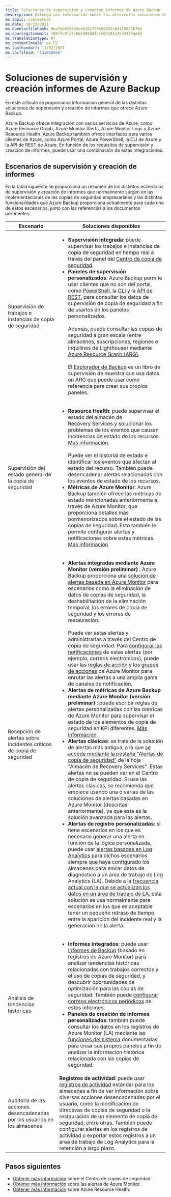 ```yaml
---
title: Soluciones de supervisión y creación informes de Azure Backup
description: Obtenga más información sobre las diferentes soluciones de supervisión y creación de informes que proporciona Azure Backup.
ms.topic: conceptual
ms.date: 10/23/2021
ms.openlocfilehash: 9ea7db6253d4ceb281755595922c04119052b70e
ms.sourcegitcommit: 106f5c9fa5c6d3498dd1cfe63181a7ed4125ae6d
ms.translationtype: HT
ms.contentlocale: es-ES
ms.lasthandoff: 11/02/2021
ms.locfileid: "131020566"
---
```

# <a name="monitoring-and-reporting-solutions-for-azure-backup"></a>Soluciones de supervisión y creación informes de Azure Backup

En este artículo se proporciona información general de las distintas soluciones de supervisión y creación de informes que ofrece Azure Backup.

Azure Backup ofrece integración con varios servicios de Azure, como Azure Resource Graph, Azure Monitor Alerts, Azure Monitor Logs y Azure Resource Health. Azure Backup también ofrece interfaces para varios clientes de Azure, como Azure Portal, Azure PowerShell, la CLI de Azure y la API de REST de Azure. En función de los requisitos de supervisión y creación de informes, puede usar una combinación de estas integraciones.

## <a name="monitoring-and-reporting-scenarios"></a>Escenarios de supervisión y creación de informes

En la tabla siguiente se proporciona un resumen de los distintos escenarios de supervisión y creación de informes que normalmente surgen en las implementaciones de las copias de seguridad empresariales y las distintas funcionalidades que Azure Backup proporciona actualmente para cada uno de estos escenarios, junto con las referencias a los documentos pertinentes.

| Escenario | Soluciones disponibles |
| --- | --- |
| Supervisión de trabajos e instancias de copia de seguridad | <ul><li>**Supervisión integrada**: puede supervisar los trabajos e instancias de copia de seguridad en tiempo real a través del panel del [Centro de copia de seguridad](/azure/backup/backup-center-overview).</li><li>**Paneles de supervisión personalizados**: Azure Backup permite usar clientes que no son del portal, como [PowerShell](/azure/backup/backup-azure-vms-automation), la [CLI](/azure/backup/create-manage-azure-services-using-azure-command-line-interface) y la [API de REST](/azure/backup/backup-azure-arm-userestapi-managejobs), para consultar los datos de supervisión de copia de seguridad a fin de usarlos en los paneles personalizados.  <br><br>  Además, puede consultar las copias de seguridad a gran escala (entre almacenes, suscripciones, regiones e inquilinos de Lighthouse) mediante [Azure Resource Graph (ARG)](/azure/backup/query-backups-using-azure-resource-graph).    <br><br>    El [Explorador de Backup](/azure/backup/monitor-azure-backup-with-backup-explorer) es un libro de supervisión de muestra que usa datos en ARG que puede usar como referencia para crear sus propios paneles. </li></ul> |
| Supervisión del estado general de la copia de seguridad      |   <ul><li>**Resource Health**: puede supervisar el estado del almacén de Recovery Services y solucionar los problemas de los eventos que causan incidencias de estado de los recursos. [Más información](/azure/service-health/resource-health-overview).   <br><br>   Puede ver el historial de estado e identificar los eventos que afectan al estado del recurso. También puede desencadenar alertas relacionadas con los eventos de estado de los recursos.  </li><li>**Métricas de Azure Monitor**: Azure Backup también ofrece las métricas de estado mencionadas anteriormente a través de Azure Monitor, que proporciona detalles más pormenorizados sobre el estado de las copias de seguridad. Esto también le permite configurar alertas y notificaciones sobre estas métricas. [Más información](/azure/backup/metrics-overview)</li></ul>  |
| Recepción de alertas sobre incidentes críticos de copia de seguridad     |  <ul><li>**Alertas integradas mediante Azure Monitor (versión preliminar)** : Azure Backup proporciona una [solución de alertas basada en Azure Monitor](/azure/backup/backup-azure-monitoring-built-in-monitor#azure-monitor-alerts-for-azure-backup-preview) para escenarios como la eliminación de datos de copias de seguridad, la deshabilitación de la eliminación temporal, los errores de copia de seguridad y los errores de restauración.    <br><br>  Puede ver estas alertas y administrarlas a través del Centro de copia de seguridad. Para [configurar las notificaciones](/azure/backup/backup-azure-monitoring-built-in-monitor#configuring-notifications-for-alerts) de estas alertas (por ejemplo, correos electrónicos), puede usar las [reglas de acción](/azure/azure-monitor/alerts/alerts-action-rules?tabs=portal) y los [grupos de acciones](/azure/azure-monitor/alerts/action-groups) de Azure Monitor para enrutar las alertas a una amplia gama de canales de notificación.  </li> <li> **Alertas de métricas de Azure Backup mediante Azure Monitor (versión preliminar)** : puede escribir reglas de alertas personalizadas con las métricas de Azure Monitor para supervisar el estado de los elementos de copia de seguridad en KPI diferentes. [Más información](/azure/backup/metrics-overview) </li> <li>**Alertas clásicas**: se trata de la solución de alertas más antigua, a la que [se accede mediante la pestaña "Alertas de copia de seguridad"](/azure/backup/backup-azure-monitoring-built-in-monitor#backup-alerts-in-recovery-services-vault) de la hoja "Almacén de Recovery Services". Estas alertas no se pueden ver en el Centro de copia de seguridad. Si usa las alertas clásicas, se recomienda que empiece usando una o varias de las soluciones de alertas basadas en Azure Monitor (descritas anteriormente), ya que esta es la solución avanzada para las alertas. </li><li>**Alertas de registro personalizadas**: si tiene escenarios en los que es necesario generar una alerta en función de la lógica personalizada, puede usar [alertas basadas en Log Analytics](/azure/backup/backup-azure-monitoring-use-azuremonitor#create-alerts-by-using-log-analytics) para dichos escenarios siempre que haya configurado los almacenes para enviar datos de diagnóstico a un área de trabajo de Log Analytics (LA). Debido a la [frecuencia actual con la que se actualizan los datos en un área de trabajo de LA](/azure/backup/backup-azure-monitoring-use-azuremonitor#diagnostic-data-update-frequency), esta solución se usa normalmente para escenarios en los que es aceptable tener un pequeño retraso de tiempo entre la aparición del incidente real y la generación de la alerta. </li></ul>     |
| Análisis de tendencias históricas        |     <ul><li>**Informes integrados**: puede usar [Informes de Backup](/azure/backup/configure-reports) (basado en registros de Azure Monitor) para analizar tendencias históricas relacionadas con trabajos correctos y el uso de copias de seguridad, y descubrir oportunidades de optimización para las copias de seguridad. También puede [configurar correos electrónicos periódicos](/azure/backup/backup-reports-email) de estos informes. </li><li>**Paneles de creación de informes personalizados**: también puede consultar los datos en los registros de Azure Monitor (LA) mediante las [funciones del sistema](/azure/backup/backup-reports-system-functions) documentadas para crear sus propios paneles a fin de analizar la información histórica relacionada con las copias de seguridad.</li></ul>    |
| Auditoría de las acciones desencadenadas por los usuarios en los almacenes    |       **Registros de actividad**: puede usar [registros de actividad](/azure/azure-monitor/essentials/activity-log) estándar para los almacenes a fin de ver información sobre diversas acciones desencadenadas por el usuario, como la modificación de directivas de copias de seguridad o la restauración de un elemento de copia de seguridad, entre otras. También puede configurar alertas en los registros de actividad o exportar estos registros a un área de trabajo de Log Analytics para la retención a largo plazo. |

## <a name="next-steps"></a>Pasos siguientes

- [Obtener más información](./backup-center-overview.md) sobre el Centro de copias de seguridad.
- [Obtener más información](./backup-azure-monitoring-built-in-monitor.md#azure-monitor-alerts-for-azure-backup-preview) sobre las alertas de Azure Monitor.
- [Obtener más información](../service-health/resource-health-overview.md) sobre Azure Resource Health.